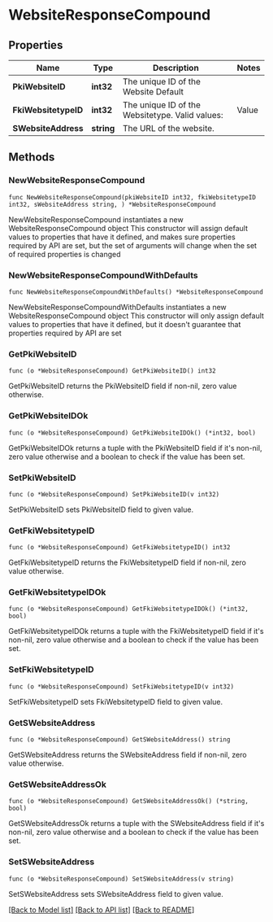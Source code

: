 # WebsiteResponseCompound

## Properties

Name | Type | Description | Notes
------------ | ------------- | ------------- | -------------
**PkiWebsiteID** | **int32** | The unique ID of the Website Default | 
**FkiWebsitetypeID** | **int32** | The unique ID of the Websitetype.  Valid values:  |Value|Description| |-|-| |1|Website| |2|Twitter| |3|Facebook| |4|Survey| | 
**SWebsiteAddress** | **string** | The URL of the website. | 

## Methods

### NewWebsiteResponseCompound

`func NewWebsiteResponseCompound(pkiWebsiteID int32, fkiWebsitetypeID int32, sWebsiteAddress string, ) *WebsiteResponseCompound`

NewWebsiteResponseCompound instantiates a new WebsiteResponseCompound object
This constructor will assign default values to properties that have it defined,
and makes sure properties required by API are set, but the set of arguments
will change when the set of required properties is changed

### NewWebsiteResponseCompoundWithDefaults

`func NewWebsiteResponseCompoundWithDefaults() *WebsiteResponseCompound`

NewWebsiteResponseCompoundWithDefaults instantiates a new WebsiteResponseCompound object
This constructor will only assign default values to properties that have it defined,
but it doesn't guarantee that properties required by API are set

### GetPkiWebsiteID

`func (o *WebsiteResponseCompound) GetPkiWebsiteID() int32`

GetPkiWebsiteID returns the PkiWebsiteID field if non-nil, zero value otherwise.

### GetPkiWebsiteIDOk

`func (o *WebsiteResponseCompound) GetPkiWebsiteIDOk() (*int32, bool)`

GetPkiWebsiteIDOk returns a tuple with the PkiWebsiteID field if it's non-nil, zero value otherwise
and a boolean to check if the value has been set.

### SetPkiWebsiteID

`func (o *WebsiteResponseCompound) SetPkiWebsiteID(v int32)`

SetPkiWebsiteID sets PkiWebsiteID field to given value.


### GetFkiWebsitetypeID

`func (o *WebsiteResponseCompound) GetFkiWebsitetypeID() int32`

GetFkiWebsitetypeID returns the FkiWebsitetypeID field if non-nil, zero value otherwise.

### GetFkiWebsitetypeIDOk

`func (o *WebsiteResponseCompound) GetFkiWebsitetypeIDOk() (*int32, bool)`

GetFkiWebsitetypeIDOk returns a tuple with the FkiWebsitetypeID field if it's non-nil, zero value otherwise
and a boolean to check if the value has been set.

### SetFkiWebsitetypeID

`func (o *WebsiteResponseCompound) SetFkiWebsitetypeID(v int32)`

SetFkiWebsitetypeID sets FkiWebsitetypeID field to given value.


### GetSWebsiteAddress

`func (o *WebsiteResponseCompound) GetSWebsiteAddress() string`

GetSWebsiteAddress returns the SWebsiteAddress field if non-nil, zero value otherwise.

### GetSWebsiteAddressOk

`func (o *WebsiteResponseCompound) GetSWebsiteAddressOk() (*string, bool)`

GetSWebsiteAddressOk returns a tuple with the SWebsiteAddress field if it's non-nil, zero value otherwise
and a boolean to check if the value has been set.

### SetSWebsiteAddress

`func (o *WebsiteResponseCompound) SetSWebsiteAddress(v string)`

SetSWebsiteAddress sets SWebsiteAddress field to given value.



[[Back to Model list]](../README.md#documentation-for-models) [[Back to API list]](../README.md#documentation-for-api-endpoints) [[Back to README]](../README.md)


